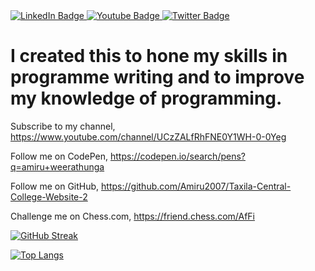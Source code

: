<div id="badges">
  <a href="your-linkedin-URL">
    <img src="https://img.shields.io/badge/LinkedIn-blue?style=for-the-badge&logo=linkedin&logoColor=white" alt="LinkedIn Badge"/>
  </a>
  <a href="your-youtube-URL">
    <img src="https://img.shields.io/badge/YouTube-red?style=for-the-badge&logo=youtube&logoColor=white" alt="Youtube Badge"/>
  </a>
  <a href="your-twitter-URL">
    <img src="https://img.shields.io/badge/Twitter-blue?style=for-the-badge&logo=twitter&logoColor=white" alt="Twitter Badge"/>
  </a>
</div>

# I created this to hone my skills in programme writing and to improve my knowledge of programming.

Subscribe to my channel,
https://www.youtube.com/channel/UCzZALfRhFNE0Y1WH-0-0Yeg

Follow me on CodePen,
https://codepen.io/search/pens?q=amiru+weerathunga

Follow me on GitHub,
https://github.com/Amiru2007/Taxila-Central-College-Website-2

Challenge me on Chess.com,
https://friend.chess.com/AfFi

[![GitHub Streak](http://github-readme-streak-stats.herokuapp.com?user=your-github-username&theme=dark&background=000000)](https://git.io/streak-stats)

[![Top Langs](https://github-readme-stats.vercel.app/api/top-langs/?username=your-github-username)](https://github.com/anuraghazra/github-readme-stats)



